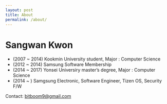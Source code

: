 ```yaml
---
layout: post
title: About
permalink: /about/
---
```


# Sangwan Kwon
- (2007 ~ 2014) Kookmin University student, Major : Computer Science  
- (2012 ~ 2014) Samsung Software Membership
- (2014 ~ 2017) Yonsei Universiry master’s degree, Major : Computer Science
- (2014 ~ ) Samgsung Electronic, Software Engineer, Tizen OS, Security F/W

Contact: <bitboom9@gmail.com>
